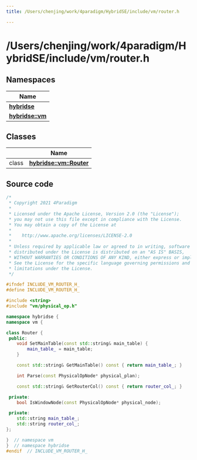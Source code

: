 ```yaml
---
title: /Users/chenjing/work/4paradigm/HybridSE/include/vm/router.h

---
```

# /Users/chenjing/work/4paradigm/HybridSE/include/vm/router.h

## Namespaces

| Name           |
| -------------- |
| **[hybridse](/hybridse/usage/api/c++/Namespaces/namespacehybridse.md)**  |
| **[hybridse::vm](/hybridse/usage/api/c++/Namespaces/namespacehybridse_1_1vm.md)**  |

## Classes

|                | Name           |
| -------------- | -------------- |
| class | **[hybridse::vm::Router](/hybridse/usage/api/c++/Classes/classhybridse_1_1vm_1_1_router.md)**  |




## Source code

```cpp
/*
 * Copyright 2021 4Paradigm
 *
 * Licensed under the Apache License, Version 2.0 (the "License");
 * you may not use this file except in compliance with the License.
 * You may obtain a copy of the License at
 *
 *    http://www.apache.org/licenses/LICENSE-2.0
 *
 * Unless required by applicable law or agreed to in writing, software
 * distributed under the License is distributed on an "AS IS" BASIS,
 * WITHOUT WARRANTIES OR CONDITIONS OF ANY KIND, either express or implied.
 * See the License for the specific language governing permissions and
 * limitations under the License.
 */

#ifndef INCLUDE_VM_ROUTER_H_
#define INCLUDE_VM_ROUTER_H_

#include <string>
#include "vm/physical_op.h"

namespace hybridse {
namespace vm {

class Router {
 public:
    void SetMainTable(const std::string& main_table) {
        main_table_ = main_table;
    }

    const std::string& GetMainTable() const { return main_table_; }

    int Parse(const PhysicalOpNode* physical_plan);

    const std::string& GetRouterCol() const { return router_col_; }

 private:
    bool IsWindowNode(const PhysicalOpNode* physical_node);

 private:
    std::string main_table_;
    std::string router_col_;
};

}  // namespace vm
}  // namespace hybridse
#endif  // INCLUDE_VM_ROUTER_H_
```



